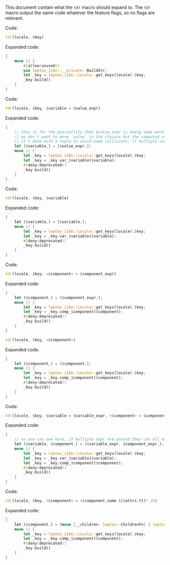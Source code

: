 This document contain what the `td!` macro should expand to. The `td!` macro output the same code whatever the feature flags, so no flags are relevant.

Code:

```rust
td!(locale, $key)
```

Expanded code:

```rust
{
    move || {
        #[allow(unused)]
        use leptos_i18n::__private::BuildStr;
        let _key = leptos_i18n::Locale::get_keys(locale).$key;
        _key.build()
    }
}
```

Code:

```rust
td!(locale, $key, $variable = $value_expr)
```

Expanded code:

```rust
{
    // this is for the possibility that $value_expr is doing some work, like `value.clone()`,
    // we don't want to move `value` in the closure but the computed value.
    // it's done with a tuple to avoid name collisions, if multiple variables were passed we are sure to not shadow a variable used in a next expression.
    let ($variable,) = ($value_expr,);
    move || {
        let _key = leptos_i18n::Locale::get_keys(locale).$key;
        let _key = _key.var_$variable($variable);
        #[deny(deprecated)]
        _key.build()
    }
}
```

Code:

```rust
td!(locale, $key, $variable)
```

Expanded code:

```rust
{
    let ($variable,) = ($variable,);
    move || {
        let _key = leptos_i18n::Locale::get_keys(locale).$key;
        let _key = _key.var_$variable($variable);
        #[deny(deprecated)]
        _key.build()
    }
}
```

Code:

```rust
td!(locale, $key, <$component> = $component_expr)
```

Expanded code:

```rust
{
    let ($component,) = ($component_expr,);
    move || {
        let _key = leptos_i18n::Locale::get_keys(locale).$key;
        let _key = _key.comp_$component($component);
        #[deny(deprecated)]
        _key.build()
    }
}
```

```rust
td!(locale, $key, <$component>)
```

Expanded code:

```rust
{
    let ($component,) = ($component,);
    move || {
        let _key = leptos_i18n::Locale::get_keys(locale).$key;
        let _key = _key.comp_$component($component);
        #[deny(deprecated)]
        _key.build()
    }
}
```

Code:

```rust
td!(locale, $key, $variable = $variable_expr, <$component> = $component_expr)
```

Expanded code:

```rust
{
    // as you can see here, if multiple expr are passed they can all execute before the new variables goes into scope, avoiding name collisions.
    let ($variable, $component,) = ($variable_expr, $component_expr,);
    move || {
        let _key = leptos_i18n::Locale::get_keys(locale).$key;
        let _key = _key.var_$variable($variable);
        let _key = _key.comp_$component($component);
        #[deny(deprecated)]
        _key.build()
    }
}
```

Code:

```rust
td!(locale, $key, <$component> = <$component_name $($attrs:tt)* />)
```

Expanded code:

```rust
{
    let ($component,) = (move |__children: leptos::ChildrenFn| { leptos::view! { <$component_name $($attrs)* >{move || __children()}</$component_name> } },);
    move || {
        let _key = leptos_i18n::Locale::get_keys(locale).$key;
        let _key = _key.comp_$component($component);
        #[deny(deprecated)]
        _key.build()
    }
}
```
